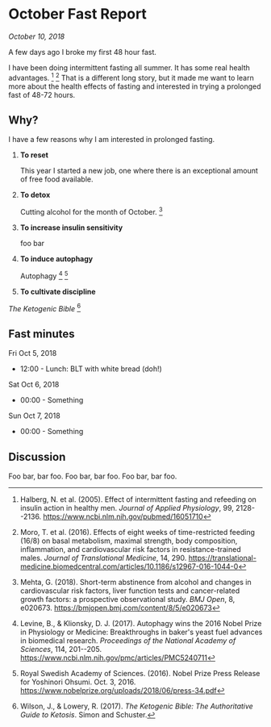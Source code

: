 October Fast Report
===============================================================================

*October 10, 2018*

A few days ago I broke my first 48 hour fast.

I have been doing intermittent fasting all summer.
It has some real health advantages. [^Halberg2005] [^Moro2016]
That is a different long story, 
but it made me want to learn more about the health effects of fasting
and interested in trying a prolonged fast of 48-72 hours.

[^Halberg2005]: Halberg, N. et al. (2005). Effect of intermittent fasting and refeeding on insulin action in healthy men. *Journal of Applied Physiology*, 99, 2128--2136. <https://www.ncbi.nlm.nih.gov/pubmed/16051710>
[^Moro2016]: Moro, T. et al. (2016). Effects of eight weeks of time-restricted feeding (16/8) on basal metabolism, maximal strength, body composition, inflammation, and cardiovascular risk factors in resistance-trained males. *Journal of Translational Medicine*, 14, 290. <https://translational-medicine.biomedcentral.com/articles/10.1186/s12967-016-1044-0>
[^Mihaylova2018]: Mihaylova, M.M. et al. (2018). Fasting activates fatty acid oxidation to enhance intestinal stem cell function during homeostasis and aging. *Cell Stem Cell*, 22, 769--778. <https://www.cell.com/cell-stem-cell/fulltext/S1934-5909(18)30163-2>
[^Gasmi2018]: Gasmi, M. et al. (2018). Time-restricted feeding influences immune responses without compromising muscle performance in older men. *Nutrition*, 51, 29--37. <https://www.ncbi.nlm.nih.gov/pubmed/29571007>



Why?
-------------------------------------------------------------------------------

I have a few reasons why I am interested in prolonged fasting.

1.  **To reset**

    This year I started a new job, one where there is an exceptional amount of free food available. 

2.  **To detox**

    Cutting alcohol for the month of October. [^Mehta2018]

3.  **To increase insulin sensitivity**

    foo bar

4.  **To induce autophagy**

    Autophagy [^Levine2017] [^Royal2016]

4.  **To cultivate discipline**

*The Ketogenic Bible* [^Wilson2017]


[^Levine2017]: Levine, B., & Klionsky, D. J. (2017). Autophagy wins the 2016 Nobel Prize in Physiology or Medicine: Breakthroughs in baker's yeast fuel advances in biomedical research. *Proceedings of the National Academy of Sciences*, 114, 201--205. <https://www.ncbi.nlm.nih.gov/pmc/articles/PMC5240711>
[^Mehta2018]: Mehta, G. (2018). Short-term abstinence from alcohol and changes in cardiovascular risk factors, liver function tests and cancer-related growth factors: a prospective observational study. *BMJ Open*, 8, e020673. <https://bmjopen.bmj.com/content/8/5/e020673>
[^Royal2016]: Royal Swedish Academy of Sciences. (2016). Nobel Prize Press Release for Yoshinori Ohsumi. Oct. 3, 2016. <https://www.nobelprize.org/uploads/2018/06/press-34.pdf>
[^Wilson2017]: Wilson, J., & Lowery, R. (2017). *The Ketogenic Bible: The Authoritative Guide to Ketosis*. Simon and Schuster.


Fast minutes
-------------------------------------------------------------------------------

Fri Oct 5, 2018

-   12:00 - Lunch: BLT with white bread (doh!)

Sat Oct 6, 2018

-   00:00 - Something

Sun Oct 7, 2018

-   00:00 - Something


Discussion
-------------------------------------------------------------------------------

Foo bar, bar foo.
Foo bar, bar foo.
Foo bar, bar foo.


